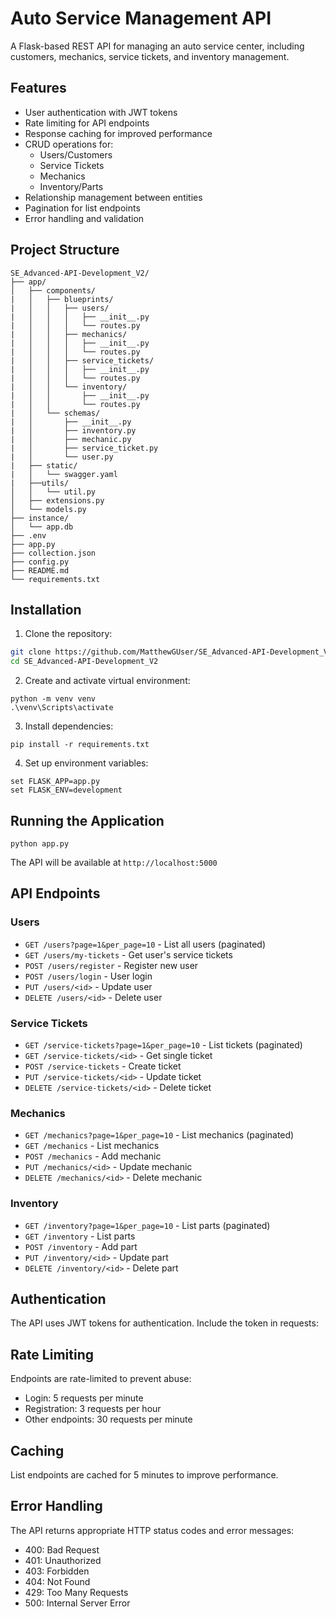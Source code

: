 # Auto Service Management API

A Flask-based REST API for managing an auto service center, including customers, mechanics, service tickets, and inventory management.

## Features

- User authentication with JWT tokens
- Rate limiting for API endpoints
- Response caching for improved performance
- CRUD operations for:
  - Users/Customers
  - Service Tickets
  - Mechanics
  - Inventory/Parts
- Relationship management between entities
- Pagination for list endpoints
- Error handling and validation

## Project Structure

```
SE_Advanced-API-Development_V2/
├── app/
│   ├── components/
|   │   ├── blueprints/
|   │   │   ├── users/
|   │   │   │   ├── __init__.py
|   │   │   │   └── routes.py
|   │   │   ├── mechanics/
|   │   │   │   ├── __init__.py
|   │   │   │   └── routes.py
|   │   │   ├── service_tickets/
|   │   │   │   ├── __init__.py
|   │   │   │   └── routes.py
|   │   │   └── inventory/
|   │   │       ├── __init__.py
|   │   │       └── routes.py
|   │   └── schemas/
|   │       ├── __init__.py
|   │       ├── inventory.py
|   │       ├── mechanic.py
|   │       ├── service_ticket.py
|   │       └── user.py
|   ├── static/
|   │   └── swagger.yaml
|   ├──utils/
│   │   └── util.py
│   ├── extensions.py
│   └── models.py
├── instance/
│   └── app.db
├── .env
├── app.py
├── collection.json
├── config.py
├── README.md
└── requirements.txt
```

## Installation

1. Clone the repository:

```bash
git clone https://github.com/MatthewGUser/SE_Advanced-API-Development_V2.git
cd SE_Advanced-API-Development_V2
```

2. Create and activate virtual environment:

```
python -m venv venv
.\venv\Scripts\activate
```

3. Install dependencies:

```
pip install -r requirements.txt
```

4. Set up environment variables:

```
set FLASK_APP=app.py
set FLASK_ENV=development
```

## Running the Application

```
python app.py
```

The API will be available at
`http://localhost:5000`

## API Endpoints

### Users

- `GET /users?page=1&per_page=10` - List all users (paginated)
- `GET /users/my-tickets` - Get user's service tickets
- `POST /users/register` - Register new user
- `POST /users/login` - User login
- `PUT /users/<id>` - Update user
- `DELETE /users/<id>` - Delete user

### Service Tickets

- `GET /service-tickets?page=1&per_page=10` - List tickets (paginated)
- `GET /service-tickets/<id>` - Get single ticket
- `POST /service-tickets` - Create ticket
- `PUT /service-tickets/<id>` - Update ticket
- `DELETE /service-tickets/<id>` - Delete ticket

### Mechanics

- `GET /mechanics?page=1&per_page=10` - List mechanics (paginated)
- `GET /mechanics` - List mechanics
- `POST /mechanics` - Add mechanic
- `PUT /mechanics/<id>` - Update mechanic
- `DELETE /mechanics/<id>` - Delete mechanic

### Inventory

- `GET /inventory?page=1&per_page=10` - List parts (paginated)
- `GET /inventory` - List parts
- `POST /inventory` - Add part
- `PUT /inventory/<id>` - Update part
- `DELETE /inventory/<id>` - Delete part

## Authentication

The API uses JWT tokens for authentication. Include the token in requests:

## Rate Limiting

Endpoints are rate-limited to prevent abuse:

- Login: 5 requests per minute
- Registration: 3 requests per hour
- Other endpoints: 30 requests per minute

## Caching

List endpoints are cached for 5 minutes to improve performance.

## Error Handling

The API returns appropriate HTTP status codes and error messages:

- 400: Bad Request
- 401: Unauthorized
- 403: Forbidden
- 404: Not Found
- 429: Too Many Requests
- 500: Internal Server Error
